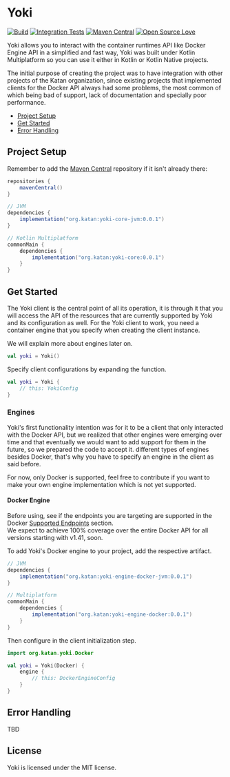 # Yoki

[![Build](https://github.com/KatanPanel/yoki/actions/workflows/build.yml/badge.svg)](https://github.com/KatanPanel/yoki/actions/workflows/build.yml)
[![Integration Tests](https://github.com/KatanPanel/yoki/actions/workflows/integration-tests.yml/badge.svg)](https://github.com/KatanPanel/yoki/actions/workflows/integration-tests.yml)
[![Maven Central](https://img.shields.io/maven-central/v/org.katan/yoki)](https://mvnrepository.com/artifact/org.katan)
[![Open Source Love](https://badges.frapsoft.com/os/v2/open-source.png?v=103)](https://github.com/ellerbrock/open-source-badges/)
</center>

Yoki allows you to interact with the container runtimes API like Docker Engine API in a simplified and fast way, Yoki was built under Kotlin Multiplatform so you can use it either in Kotlin or Kotlin Native projects.

The initial purpose of creating the project was to have integration with other projects of the Katan organization, since existing projects that implemented clients for the Docker API always had some problems, the most common of which being bad of support, lack of documentation and specially poor performance.

* [Project Setup](#project-setup)
* [Get Started](#get-started)
* [Error Handling](#error-handling)

## Project Setup
Remember to add the [Maven Central](https://search.maven.org/) repository if it isn't already there:
```groovy
repositories {
    mavenCentral()
}

// JVM
dependencies {
    implementation("org.katan:yoki-core-jvm:0.0.1")
}

// Kotlin Multiplatform
commonMain {
    dependencies {
        implementation("org.katan:yoki-core:0.0.1")
    }
}
```

## Get Started
The Yoki client is the central point of all its operation, it is through it that you will access the API of the resources that are currently supported by Yoki and its configuration as well. For the Yoki client to work, you need a container engine that you specify when creating the client instance.

We will explain more about engines later on.
```kotlin
val yoki = Yoki()
```

Specify client configurations by expanding the function.
```kotlin
val yoki = Yoki {
    // this: YokiConfig
}
```

### Engines
Yoki's first functionality intention was for it to be a client that only interacted with the Docker API, but we realized that other engines were emerging over time and that eventually we would want to add support for them in the future, so we prepared the code to accept it. different types of engines besides Docker, that's why you have to specify an engine in the client as said before.

For now, only Docker is supported, feel free to contribute if you want to make your own engine implementation which is not yet supported.

#### Docker Engine
Before using, see if the endpoints you are targeting are supported in the Docker [Supported Endpoints](https://github.com/KatanPanel/yoki/blob/main/yoki-engine-docker/README.md) section.\
We expect to achieve 100% coverage over the entire Docker API for all versions starting with v1.41, soon.

To add Yoki's Docker engine to your project, add the respective artifact.

```groovy
// JVM
dependencies {
    implementation("org.katan:yoki-engine-docker-jvm:0.0.1")
}

// Multiplatform
commonMain {
    dependencies {
        implementation("org.katan:yoki-engine-docker:0.0.1")
    }
}
```

Then configure in the client initialization step.
```kotlin
import org.katan.yoki.Docker

val yoki = Yoki(Docker) {
    engine {
        // this: DockerEngineConfig
    }
}
```

## Error Handling
TBD

## License
Yoki is licensed under the MIT license.

